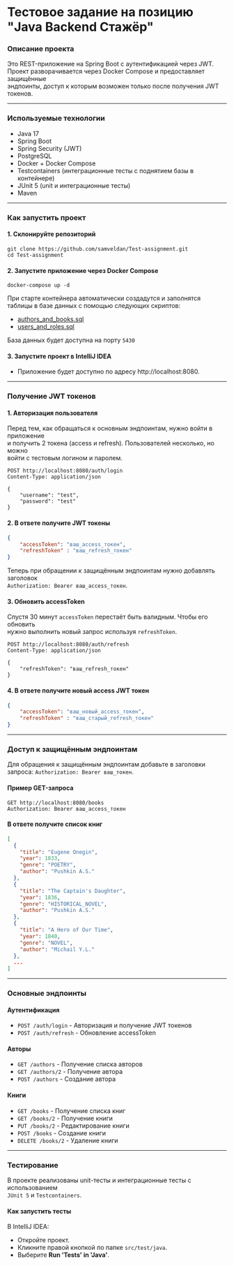 # Тестовое задание на позицию "Java Backend Стажёр"


### Описание проекта

Это REST-приложение на Spring Boot с аутентификацией через JWT. <br>
Проект разворачивается через Docker Compose и предоставляет защищённые <br>
эндпоинты, доступ к которым возможен только после получения JWT токенов.

---

### Используемые технологии
- Java 17
- Spring Boot
- Spring Security (JWT)
- PostgreSQL
- Docker + Docker Compose
- Testcontainers (интеграционные тесты с поднятием базы в контейнере)
- JUnit 5 (unit и интеграционные тесты)
- Maven

---

### Как запустить проект

#### 1. Склонируйте репозиторий

```githubexpressionlanguage
git clone https://github.com/samveldan/Test-assignment.git
cd Test-assignment
```

#### 2. Запустите приложение через Docker Compose
```githubexpressionlanguage
docker-compose up -d
```
При старте контейнера автоматически создадутся и заполнятся таблицы в базе данных с помощью следующих скриптов:

- [authors_and_books.sql](./docker/authors_and_books.sql)
- [users_and_roles.sql](./docker/users_and_roles.sql)

База данных будет доступна на порту `5430`

#### 3. Запустите проект в IntelliJ IDEA
- Приложение будет доступно по адресу http://localhost:8080.

---

### Получение JWT токенов

#### 1. Авторизация пользователя
Перед тем, как обращаться к основным эндпоинтам, нужно войти в приложение <br>
и получить 2 токена (access и refresh). Пользователей несколько, но можно <br>
войти с тестовым логином и паролем.
```http request
POST http://localhost:8080/auth/login
Content-Type: application/json

{
    "username": "test",
    "password": "test"
}
```
#### 2. В ответе получите JWT токены
```json
{
    "accessToken": "ваш_access_токен",
    "refreshToken" : "ваш_refresh_токен"
}
```
Теперь при обращении к защищённым эндпоинтам нужно добавлять заголовок <br>
`Authorization: Bearer ваш_access_токен`. <br>

#### 3. Обновить accessToken
Спустя 30 минут `accessToken` перестаёт быть валидным. Чтобы его обновить <br>
нужно выполнить новый запрос используя `refreshToken`.
```http request
POST http://localhost:8080/auth/refresh
Content-Type: application/json

{
    "refreshToken": "ваш_refresh_токен"
}
```

#### 4. В ответе получите новый access JWT токен
```json
{
    "accessToken": "ваш_новый_access_токен",
    "refreshToken" : "ваш_старый_refresh_токен"
}
```

---

### Доступ к защищённым эндпоинтам
Для обращения к защищённым эндпоинтам добавьте в заголовки запроса:
`Authorization: Bearer ваш_токен`.

#### Пример GET-запроса
```http request
GET http://localhost:8080/books
Authorization: Bearer ваш_access_токен
```

#### В ответе получите список книг
```json
[
  {
    "title": "Eugene Onegin",
    "year": 1833,
    "genre": "POETRY",
    "author": "Pushkin A.S."
  },
  {
    "title": "The Captain's Daughter",
    "year": 1836,
    "genre": "HISTORICAL_NOVEL",
    "author": "Pushkin A.S."
  },
  {
    "title": "A Hero of Our Time",
    "year": 1840,
    "genre": "NOVEL",
    "author": "Michail Y.L."
  },
  ...
]
```

---

### Основные эндпоинты

#### Аутентификация
- `POST /auth/login` - Авторизация и получение JWT токенов
- `POST /auth/refresh` - Обновление accessToken

#### Авторы
- `GET /authors` - Получение списка авторов
- `GET /authors/2` - Получение автора
- `POST /authors` - Создание автора

#### Книги
- `GET /books` - Получение списка книг
- `GET /books/2` - Получение книги
- `PUT /books/2` - Редактирование книги
- `POST /books` - Создание книги
- `DELETE /books/2` - Удаление книги

---

### Тестирование
В проекте реализованы unit-тесты и интеграционные тесты с использованием <br>
`JUnit 5` и `Testcontainers`.

#### Как запустить тесты

В IntelliJ IDEA:
- Откройте проект.
- Кликните правой кнопкой по папке `src/test/java`.
- Выберите **Run 'Tests' in 'Java'**.
